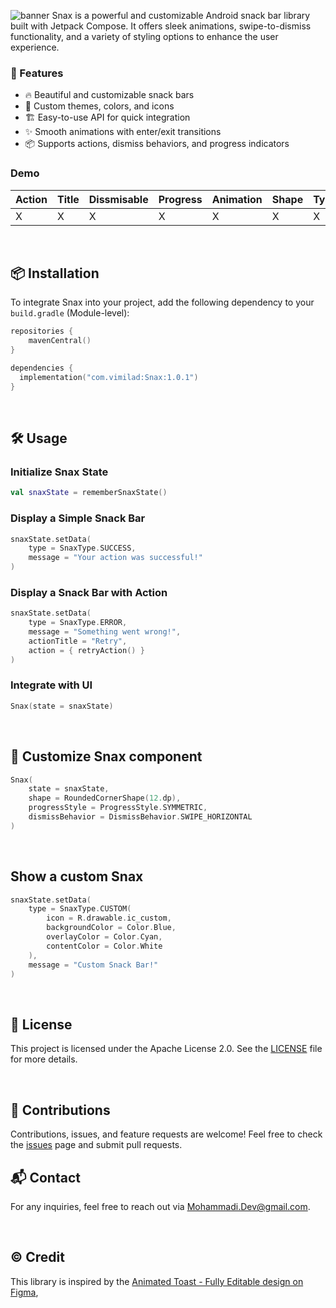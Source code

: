 ![banner](https://github.com/user-attachments/assets/01329c82-8f4a-445c-b616-ed5df11f46ee)
Snax is a powerful and customizable Android snack bar library built with Jetpack Compose. It offers sleek animations, swipe-to-dismiss functionality, and a variety of styling options to enhance the user experience.

### 🚀 Features
- 🔥 Beautiful and customizable snack bars
- 🎨 Custom themes, colors, and icons
- 🏗️ Easy-to-use API for quick integration
- ✨ Smooth animations with enter/exit transitions
- 📦 Supports actions, dismiss behaviors, and progress indicators

### Demo
| Action | Title | Dissmisable | Progress | Animation | Shape | Types |
|---|---|---|---|---|---|---|
| X | X | X | X | X | X | X |

‌‌
‌‌
‌‌
## 📦 Installation
To integrate Snax into your project, add the following dependency to your `build.gradle` (Module-level):
```kts
repositories {
    mavenCentral()
}

dependencies {
  implementation("com.vimilad:Snax:1.0.1")
}
```

‌‌
‌‌
‌‌
## 🛠 Usage
### Initialize Snax State
```kt
val snaxState = rememberSnaxState()
```
### Display a Simple Snack Bar
```kt
snaxState.setData(
    type = SnaxType.SUCCESS,
    message = "Your action was successful!"
)
```
### Display a Snack Bar with Action
```kt
snaxState.setData(
    type = SnaxType.ERROR,
    message = "Something went wrong!",
    actionTitle = "Retry",
    action = { retryAction() }
)
```

### Integrate with UI
```kt
Snax(state = snaxState)
```
‌‌
‌‌
‌‌
## 🎨 Customize Snax component
```kt
Snax(
    state = snaxState,
    shape = RoundedCornerShape(12.dp),
    progressStyle = ProgressStyle.SYMMETRIC,
    dismissBehavior = DismissBehavior.SWIPE_HORIZONTAL
)
```

‌‌
‌‌
‌‌
## Show a custom Snax
```kt
snaxState.setData(
    type = SnaxType.CUSTOM(
        icon = R.drawable.ic_custom,
        backgroundColor = Color.Blue,
        overlayColor = Color.Cyan,
        contentColor = Color.White
    ),
    message = "Custom Snack Bar!"
)
```

‌‌
‌‌
‌‌
## 📝 License
This project is licensed under the Apache License 2.0. See the [LICENSE](LICENSE) file for more details.

‌‌
‌‌
‌‌
## 🤝 Contributions
Contributions, issues, and feature requests are welcome! Feel free to check the [issues](https://github.com/Milad-Mohammadi/Snax/issues) page and submit pull requests.
‌
‌‌
‌‌
## 📬 Contact
For any inquiries, feel free to reach out via Mohammadi.Dev@gmail.com.

‌‌
‌‌
‌‌
## ©️ Credit
This library is inspired by the [Animated Toast - Fully Editable design on Figma](https://www.figma.com/community/file/1276793899870578167/animated-toast-fully-editable),
